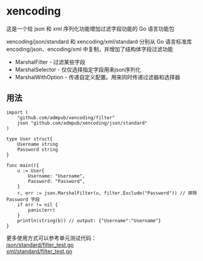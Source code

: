 # xencoding
这是一个给 json 和 xml 序列化功能增加过滤字段功能的 Go 语言功能包

xencoding/json/standard 和 xencoding/xml/standard 分别从 Go 语言标准库 encoding/json、encoding/xml 中复制，并增加了结构体字段过滤功能
* MarshalFilter - 过滤某些字段
* MarshalSelector - 仅仅选择指定字段用来json序列化
* MarshalWithOption - 传递自定义配置。用来同时传递过滤器和选择器

## 用法
```golang
import (
    "github.com/admpub/xencoding/filter"
    json "github.com/admpub/xencoding/json/standard"
)

type User struct{
    Username string
    Password string
}

func main(){
    u := User{
        Username: "Username",
        Password: "Password",
    }
    r, err := json.MarshalFilter(u, filter.Exclude("Password")) // 排除 Password 字段
    if err != nil {
        panic(err)
    }
    println(string(b)) // output: {"Username":"Username"}
}
```

更多使用方式可以参考单元测试代码：  
[json/standard/filter_test.go](json/standard/filter_test.go)   
[xml/standard/filter_test.go](xml/standard/filter_test.go)